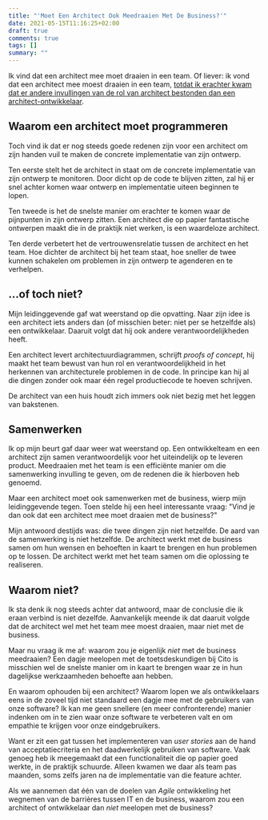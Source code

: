 ```yaml
---
title: "'Moet Een Architect Ook Meedraaien Met De Business?'"
date: 2021-05-15T11:16:25+02:00
draft: true
comments: true
tags: []
summary: ""
---
```


Ik vind dat een architect mee moet draaien in een team. Of liever: ik vond dat een architect mee moest draaien in een team, [totdat ik erachter kwam dat er andere invullingen van de rol van architect bestonden dan een architect-ontwikkelaar](blog/21-05-10-wat-wil-je-zijn-een-architect-of-een-ontwikkelaar). 


## Waarom een architect moet programmeren


Toch vind ik dat er nog steeds goede redenen zijn voor een architect om zijn handen vuil te maken de concrete implementatie van zijn ontwerp. 


Ten eerste stelt het de architect in staat om de concrete implementatie van zijn ontwerp te monitoren. Door dicht op de code te blijven zitten, zal hij er snel achter komen waar ontwerp en implementatie uiteen beginnen te lopen.


Ten tweede is het de snelste manier om erachter te komen waar de pijnpunten in zijn ontwerp zitten. Een architect die op papier fantastische ontwerpen maakt die in de praktijk niet werken, is een waardeloze architect.


Ten derde verbetert het de vertrouwensrelatie tussen de architect en het team. Hoe dichter de architect bij het team staat, hoe sneller de twee kunnen schakelen om problemen in zijn ontwerp te agenderen en te verhelpen.


## ...of toch niet?


Mijn leidinggevende gaf wat weerstand op die opvatting. Naar zijn idee is een architect iets anders dan (of misschien beter: niet per se hetzelfde als) een ontwikkelaar. Daaruit volgt dat hij ook andere verantwoordelijkheden heeft. 


Een architect levert architectuurdiagrammen, schrijft *proofs of concept*, hij maakt het team bewust van hun rol en verantwoordelijkheid in het herkennen van architecturele problemen in de code. In principe kan hij al die dingen zonder ook maar één regel productiecode te hoeven schrijven.


De architect van een huis houdt zich immers ook niet bezig met het leggen van bakstenen.


## Samenwerken


Ik op mijn beurt gaf daar weer wat weerstand op. Een ontwikkelteam en een architect zijn samen verantwoordelijk voor het uiteindelijk op te leveren product. Meedraaien met het team is een efficiënte manier om die samenwerking invulling te geven, om de redenen die ik hierboven heb genoemd.


Maar een architect moet ook samenwerken met de business, wierp mijn leidinggevende tegen. Toen stelde hij een heel interessante vraag: "Vind je dan ook dat een architect mee moet draaien met de business?" 


Mijn antwoord destijds was: die twee dingen zijn niet hetzelfde. De aard van de samenwerking is niet hetzelfde. De architect werkt met de business samen om hun wensen en behoeften in kaart te brengen en hun problemen op te lossen. De architect werkt met het team samen om die oplossing te realiseren.


## Waarom niet?


Ik sta denk ik nog steeds achter dat antwoord, maar de conclusie die ik eraan verbind is niet dezelfde. Aanvankelijk meende ik dat daaruit volgde dat de architect wel met het team mee moest draaien, maar niet met de business. 


Maar nu vraag ik me af: waarom zou je eigenlijk *niet* met de business meedraaien? Een dagje meelopen met de toetsdeskundigen bij Cito is misschien wel de snelste manier om in kaart te brengen waar ze in hun dagelijkse werkzaamheden behoefte aan hebben.


En waarom ophouden bij een architect? Waarom lopen we als ontwikkelaars eens in de zoveel tijd niet standaard een dagje mee met de gebruikers van onze software? Ik kan me geen snellere (en meer confronterende) manier indenken om in te zien waar onze software te verbeteren valt en om empathie te krijgen voor onze eindgebruikers. 


Want er zit een gat tussen het implementeren van *user stories* aan de hand van acceptatiecriteria en het daadwerkelijk gebruiken van software. Vaak genoeg heb ik meegemaakt dat een functionaliteit die op papier goed werkte, in de praktijk schuurde. Alleen kwamen we daar als team pas maanden, soms zelfs jaren na de implementatie van die feature achter.


Als we aannemen dat één van de doelen van *Agile* ontwikkeling het wegnemen van de barrières tussen IT en de business, waarom zou een architect of ontwikkelaar dan *niet* meelopen met de business?
